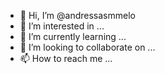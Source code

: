 - 👋 Hi, I’m @andressasmmelo
- 👀 I’m interested in ...
- 🌱 I’m currently learning ...
- 💞️ I’m looking to collaborate on ...
- 📫 How to reach me ...

<!---
andressasmmelo/andressasmmelo is a ✨ special ✨ repository because its `README.md` (this file) appears on your GitHub profile.
You can click the Preview link to take a look at your changes  
--->
